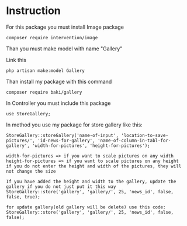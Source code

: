 # Instruction
For this package you must install Image package
```
composer require intervention/image
```
Than you must make model with name "Gallery"

Link this
```
php artisan make:model Gallery
```
Than install my package with this command
```
composer require baki/gallery
```
In Controller you must include this package
```
use StoreGallery;
```
In method you use my package for store gallery like this:
```
StoreGallery::storeGallery('name-of-input', 'location-to-save-pictures/', 'id-news-for-gallery', 'name-of-column-in-tabl-for-gallery', 'width-for-pictures', 'height-for-pictures');

width-for-pictures => if you want to scale pictures on any width
height-for-pictures => if you want to scale pictures on any height
if you do not enter the height and width of the pictures, they will not change the size
```
```
If you have added the height and width to the gallery, update the gallery if you do not just put it this way
StoreGallery::store('gallery', 'gallery/', 25, 'news_id', false, false, true);
```
```
for update gallery(old gallery will be delete) use this code:
StoreGallery::store('gallery', 'gallery/', 25, 'news_id', false, false);
```
